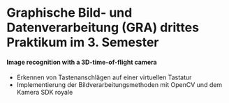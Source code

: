 # Graphische Bild- und Datenverarbeitung (GRA) drittes Praktikum im 3. Semester

#### Image recognition with a 3D-time-of-flight camera
- Erkennen von Tastenanschlägen auf einer virtuellen Tastatur
- Implementierung der Bildverarbeitungsmethoden mit OpenCV und dem Kamera SDK royale
